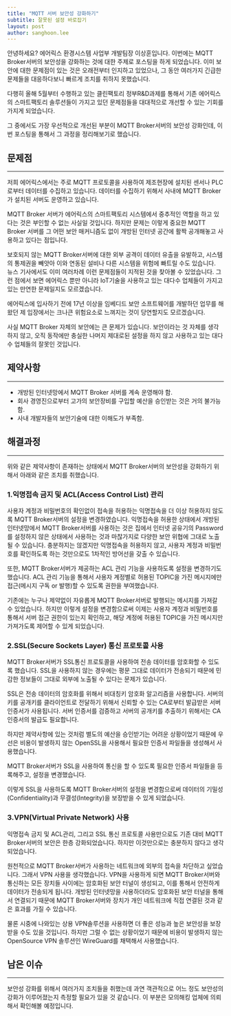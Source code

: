 ```yaml
---
title: "MQTT 서버 보안성 강화하기"
subtitle: 잘못된 설정 바로잡기
layout: post
author: sanghoon.lee
---
```


안녕하세요? 에어릭스 환경시스템 사업부 개발팀장 이상훈입니다. 이번에는 MQTT Broker서버의 보안성을 강화하는 것에 대한 주제로 포스팅을 하게 되었습니다.
이미 보안에 대한 문제점이 있는 것은 오래전부터 인지하고 있었으나, 그 동안 여러가지 긴급한 문제들을 대응하다보니 빠르게 조치를 취하지 못했습니다.

다행히 올해 5월부터 수행하고 있는 클린팩토리 정부R&D과제를 통해서 기존 에어릭스의 스마트팩토리 솔루션들이 가지고 있던 문제점들을 대대적으로 개선할 수
있는 기회를 가지게 되었습니다. 

그 중에서도 가장 우선적으로 개선된 부분이 MQTT Broker서버의 보안성 강화인데, 이번 포스팅을 통해서 그 과정을 정리해보기로 했습니다.

## 문제점

---

저희 에어릭스에서는 주로 MQTT 프로토콜을 사용하여 제조현장에 설치된 센서나 PLC로부터 데이터를 수집하고 있습니다. 데이터를 수집하기 위해서 
사내에 MQTT Broker가 설치된 서버도 운영하고 있습니다. 

MQTT Broker 서버가 에어릭스의 스마트팩토리 시스템에서 중추적인 역할을 하고 있다는 것은 부인할 수 없는 사실일 것입니다. 하지만 문제는 이렇게 
중요한 MQTT Broker 서버를 그 어떤 보안 매커니즘도 없이 개방된 인터넷 공간에 활짝 공개해놓고 사용하고 있다는 점입니다. 

보호되지 않는 MQTT Broker서버에 대한 외부 공격이 데이터 유출을 유발하고, 시스템의 통제권을 빼앗아 이와 연동된 설비나 다른 시스템을 위험에 빠트릴 수도 있습니다.  
뉴스 기사에서도 이미 여러차례 이런 문제점들이 지적된 것을 찾아볼 수 있었습니다. 그런 점에서 보면 에어릭스 뿐만 아니라 IoT기술을 사용하고 있는 대다수 업체들이 가지고 
있는 만연한 문제일지도 모르겠습니다.

에어릭스에 입사하기 전에 17년 이상을 임베디드 보안 소프트웨어를 개발하던 업무를 해왔던 제 입장에서는 크나큰 위험요소로 
느껴지는 것이 당연할지도 모르겠습니다.

사실 MQTT Broker 자체의 보안에는 큰 문제가 있습니다. 보안이라는 것 자체를 생각하지 않고, 오직 동작에만 충실한 나머지 제대로된 설정을 하지 않고
사용하고 있는 대다수 업체들의 잘못인 것입니다. 

## 제약사항 

---

* 개방된 인터넷망에서 MQTT Broker 서버를 계속 운영해야 함.
* 회사 경영진으로부터 고가의 보안장비를 구입할 예산을 승인받는 것은 거의 불가능함.
* 사내 개발자들의 보안기술에 대한 이해도가 부족함.

## 해결과정

---

위와 같은 제약사항이 존재하는 상태에서 MQTT Broker서버의 보안성을 강화하기 위해서 아래와 같은 조치를 취했습니다.

### 1.익명접속 금지 및 ACL(Access Control List) 관리

사용자 계정과 비밀번호의 확인없이 접속을 허용하는 익명접속을 더 이상 허용하지 않도록 MQTT Broker서버의 설정을 변경하였습니다.
익명접속을 허용한 상태에서 개방된 인터넷망에서 MQTT Broker서버를 사용하는 것은 집에서 인터넷 공유기의 Password를 설정하지 않은 상태에서
사용하는 것과 마찮가지로 다양한 보안 위협에 그대로 노출될 수 있습니다.
충분하지는 않겠지만 익명접속을 허용하지 않고, 사용자 계정과 비밀번호를 확인하도록 하는 것만으로도 1차적인 방어선을 갖출 수 있습니다. 

또한, MQTT Broker서버가 제공하는 ACL 관리 기능을 사용하도록 설정을 변경하기도 했습니다.
ACL 관리 기능을 통해서 사용자 계정별로 허용된 TOPIC을 가진 메시지에만 접근(메시지 구독 or 발행)할 수 있도록 권한을 부여했습니다.

기존에는 누구나 제약없이 자유롭게 MQTT Broker서버로 발행되는 메시지를 가져갈 수 있었습니다. 하지만 이렇게 설정을 변경함으로써 이제는 
사용자 계정과 비밀번호를 통해서 서버 접근 권한이 있는지 확인하고, 해당 계정에 허용된 TOPIC을 가진 메시지만 가져가도록 제어할 수 있게 되었습니다.   

### 2.SSL(Secure Sockets Layer) 통신 프로토콜 사용

MQTT Broker서버가 SSL통신 프로토콜을 사용하여 전송 데이터를 암호화할 수 있도록 했습니다. SSL을 사용하지 않는 경우에는 평문 그대로 데이터가
전송되기 때문에 민감한 정보들이 그대로 외부에 노출될 수 있다는 문제가 있습니다. 

SSL은 전송 데이터의 암호화를 위해서 비대칭키 암호화 알고리즘을 사용합니다. 서버의 키를 공개키를 클라이언트로 전달하기 위해서 신뢰할 수 있는
CA로부터 발급받은 서버 인증서가 사용됩니다. 서버 인증서를 검증하고 서버의 공개키를 추출하기 위해서는 CA인증서의 발급도 필요합니다. 

하지만 제약사항에 있는 것처럼 별도의 예산을 승인받기는 어려운 상황이었기 때문에 우선은 비용이 발생하지 않는 OpenSSL을 사용해서 필요한 인증서
파일들을 생성해서 사용했습니다.

MQTT Broker서버가 SSL을 사용하여 통신을 할 수 있도록 필요한 인증서 파일들을 등록해주고, 설정을 변경했습니다.

이렇게 SSL을 사용하도록 MQTT Broker서버의 설정을 변경함으로써 데이터의 기밀성(Confidentiality)과 무결성(Integrity)을 보장받을 수 있게 되었습니다.

### 3.VPN(Virtual Private Network) 사용

익명접속 금지 및 ACL관리, 그리고 SSL 통신 프로토콜 사용만으로도 기존 대비 MQTT Broker서버의 보안은 한층 강화되었습니다. 하지만 이것만으로는
충분하지 않다고 생각되었습니다. 

원천적으로 MQTT Broker서버가 사용하는 네트워크에 외부의 접속을 차단하고 싶었습니다. 그래서 VPN 사용을 생각했습니다.
VPN을 사용하게 되면 MQTT Broker서버와 통신하는 모든 장치들 사이에는 암호화된 보안 터널이 생성되고, 이를 통해서 안전하게 데이터가 전송되게 됩니다.
개방된 인터넷망을 사용하더라도 암호화된 보안 터널을 통해서 연결되기 때문에 MQTT Broker서버와 장치가 개인 네트워크에 직접 연결된 것과 같은 효과를 가질 수 있습니다.

물론 시중에 나와있는 상용 VPN솔루션을 사용하면 더 좋은 성능과 높은 보안성을 보장받을 수도 있을 것입니다. 하지만 그럴 수 없는 상황이었기 때문에 
비용이 발생하지 않는 OpenSource VPN 솔루션인 WireGuard를 채택해서 사용했습니다. 

## 남은 이슈

---

보안성 강화를 위해서 여러가지 조치들을 취했는데 과연 객관적으로 어느 정도 보안성의 강화가 이루어졌는지 측정할 필요가 있을 것 같습니다. 
이 부분은 모의해킹 업체에 의뢰해서 확인해볼 예정입니다. 
